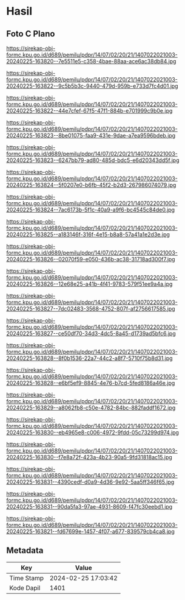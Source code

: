 # Hasil

## Foto C Plano

https://sirekap-obj-formc.kpu.go.id/d689/pemilu/pdpr/14/07/02/20/21/1407022021003-20240225-163820--7e5511e5-c358-4bae-88aa-ace6ac38db84.jpg

https://sirekap-obj-formc.kpu.go.id/d689/pemilu/pdpr/14/07/02/20/21/1407022021003-20240225-163822--9c5b5b3c-9440-479d-959b-e733d7fc4d01.jpg

https://sirekap-obj-formc.kpu.go.id/d689/pemilu/pdpr/14/07/02/20/21/1407022021003-20240225-163822--44e7cfef-67f5-47f1-884b-e701999c9b0e.jpg

https://sirekap-obj-formc.kpu.go.id/d689/pemilu/pdpr/14/07/02/20/21/1407022021003-20240225-163823--8be01075-faa9-431e-9dae-a7ea9596bdeb.jpg

https://sirekap-obj-formc.kpu.go.id/d689/pemilu/pdpr/14/07/02/20/21/1407022021003-20240225-163823--6247bb79-ad80-485d-bdc5-e6d20343dd5f.jpg

https://sirekap-obj-formc.kpu.go.id/d689/pemilu/pdpr/14/07/02/20/21/1407022021003-20240225-163824--5f0207e0-b6fb-45f2-b2d3-267986074079.jpg

https://sirekap-obj-formc.kpu.go.id/d689/pemilu/pdpr/14/07/02/20/21/1407022021003-20240225-163824--7ac6173b-5f1c-40a9-a9f6-bc4545c84de0.jpg

https://sirekap-obj-formc.kpu.go.id/d689/pemilu/pdpr/14/07/02/20/21/1407022021003-20240225-163825--a183146f-316f-4e15-b8a8-57a41a1e2d3e.jpg

https://sirekap-obj-formc.kpu.go.id/d689/pemilu/pdpr/14/07/02/20/21/1407022021003-20240225-163826--02070f59-e050-436b-ac38-31718ad300f7.jpg

https://sirekap-obj-formc.kpu.go.id/d689/pemilu/pdpr/14/07/02/20/21/1407022021003-20240225-163826--12e68e25-a41b-4f41-9783-579f51ee9a4a.jpg

https://sirekap-obj-formc.kpu.go.id/d689/pemilu/pdpr/14/07/02/20/21/1407022021003-20240225-163827--7dc02483-3568-4752-807f-af2756617585.jpg

https://sirekap-obj-formc.kpu.go.id/d689/pemilu/pdpr/14/07/02/20/21/1407022021003-20240225-163827--ce50df70-34d3-4dc5-8a45-d1739ad5bfc6.jpg

https://sirekap-obj-formc.kpu.go.id/d689/pemilu/pdpr/14/07/02/20/21/1407022021003-20240225-163828--8f0b1536-22a7-44c2-a8f7-5710f75b8d31.jpg

https://sirekap-obj-formc.kpu.go.id/d689/pemilu/pdpr/14/07/02/20/21/1407022021003-20240225-163828--e6bf5ef9-8845-4e76-b7cd-5fed8186a46e.jpg

https://sirekap-obj-formc.kpu.go.id/d689/pemilu/pdpr/14/07/02/20/21/1407022021003-20240225-163829--a8062fb8-c50e-4782-84bc-882faddf1672.jpg

https://sirekap-obj-formc.kpu.go.id/d689/pemilu/pdpr/14/07/02/20/21/1407022021003-20240225-163830--eb4965e8-c006-4972-9fdd-05c73299d974.jpg

https://sirekap-obj-formc.kpu.go.id/d689/pemilu/pdpr/14/07/02/20/21/1407022021003-20240225-163830--f7e8a72f-423a-4b23-90a5-9fd31818ac15.jpg

https://sirekap-obj-formc.kpu.go.id/d689/pemilu/pdpr/14/07/02/20/21/1407022021003-20240225-163831--4390cedf-d0a9-4d36-9e92-5aa5ff346f65.jpg

https://sirekap-obj-formc.kpu.go.id/d689/pemilu/pdpr/14/07/02/20/21/1407022021003-20240225-163831--90da5fa3-97ae-4931-8609-f47fc30eebd1.jpg

https://sirekap-obj-formc.kpu.go.id/d689/pemilu/pdpr/14/07/02/20/21/1407022021003-20240225-163821--fd67699e-1457-4f07-a677-839579cb4ca8.jpg


## Metadata

| Key        | Value               |
| ---------- | ------------------- |
| Time Stamp | 2024-02-25 17:03:42 |
| Kode Dapil | 1401                |



